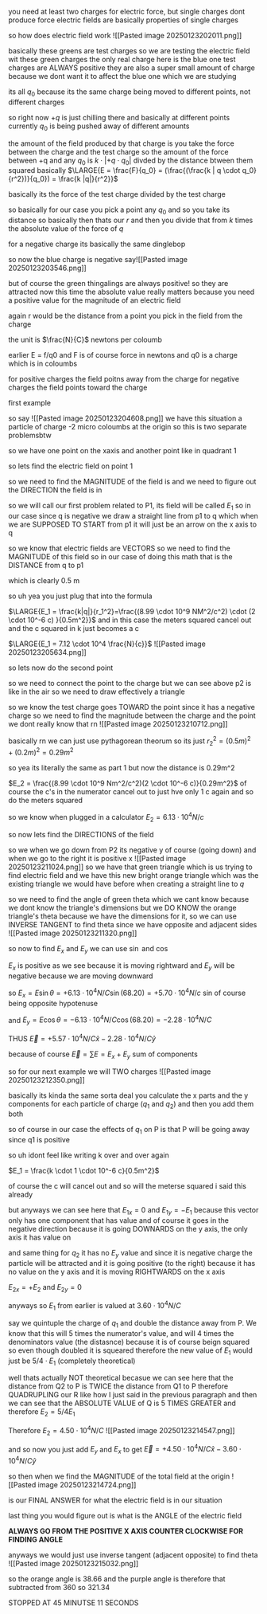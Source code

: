 you need at least two charges for electric force, but single charges dont produce force
electric fields are basically properties of single charges

so how does electric field work
![[Pasted image 20250123202011.png]]

basically these greens are test charges
so we are testing the electric field wit these green charges
the only real charge here is the blue one
test charges are ALWAYS positive
they are also a super small amount of charge because we dont want it to affect the blue one which we are studying

its all $q_0$ because its the same charge being moved to different points, not different charges

so right now $+q$ is just chilling there and basically at different points currently $q_0$ is being pushed away of different amounts

the amount of the field produced by that charge is you take the force between the charge and the test charge
so the amount of the force between +q and any $q_0$ is $k\cdot|+q\cdot q_0|$   divded by the distance btween them squared
basically
$\LARGE{E = \frac{F}{q_0} = (\frac{(\frac{k | q \cdot q_0}{r^2})}{q_0}) = \frac{k |q|}{r^2}}$   

basically its the force of the test charge divided by the test charge

so basically for our case you pick a point any $q_0$ and so you take its distance so basically then thats our $r$ and then you divide that from $k$ times the absolute value of the force of $q$

for a negative charge its basically the same dinglebop

so now the blue charge is negative say![[Pasted image 20250123203546.png]]

but of course the green thingalings are always positive! so they are attracted now
this time the absolute value really matters because you need a positive value for the magnitude of an electric field

again r would be the distance from a point you pick in the field from the charge

the unit is $\frac{N}{C}$ newtons per coloumb

earlier E = f/q0 and F is of course force in newtons and q0 is a charge which is in coloumbs

for positive charges the field poitns away from the charge
for negative charges  the field points toward the charge

first example

so say ![[Pasted image 20250123204608.png]]
we have this situation a particle of charge -2 micro coloumbs at the origin
so this is two separate problemsbtw

so we have one point on the xaxis and another point like in quadrant 1

so lets find the electric field on point 1

so we need to find the MAGNITUDE of the field is and we need to figure out the DIRECTION the field is in

so we will call our first problem related to P1, its field will be called $E_1$ 
so in our case since q is negative we draw a straight line from p1 to q which when we are SUPPOSED TO START from p1 it will just be an arrow on the x axis to q

so we know that electric fields are VECTORS so we need to find the MAGNITUDE of this field so in our case of doing this math that is the DISTANCE from q to p1

which is clearly 0.5 m

so uh yea you just plug that into the formula

$\LARGE{E_1 = \frac{k|q|}{r_1^2}=\frac{(8.99 \cdot 10^9 NM^2/c^2) \cdot (2 \cdot 10^-6 c) }{0.5m^2}}$ 
and in this case the meters squared cancel out and the c squared in k just becomes a c

$\LARGE{E_1 = 7.12 \cdot 10^4 \frac{N}{c}}$ 
![[Pasted image 20250123205634.png]]

so lets now do the second point

so we need to connect the point to the charge but we can see above p2 is like in the air so we need to draw effectively a triangle

so we know the test charge goes TOWARD the point since it has a negative charge
so we need to find the magnitude between the charge and the point we dont really know that rn
![[Pasted image 20250123210712.png]]

basically rn we can just use pythagorean theorum
so its just $r_2^2 = (0.5m)^2 + (0.2m)^2 = 0.29 m^2$

so yea its literally the same as part 1 but now the distance is 0.29m^2

$E_2 = \frac{(8.99 \cdot 10^9 Nm^2/c^2)(2 \cdot 10^-6 c)}{0.29m^2}$
of course the c's in the numerator cancel out to just hve only 1 c again and so do the meters squared

so we know when plugged in a calculator 
$E_2 = 6.13 \cdot 10^4 N/c$


so now lets find the DIRECTIONS of the field

so we when we go down from P2 its negative y of course (going down) and when we go to the right it is positive x 
![[Pasted image 20250123211024.png]]
so we have that green triangle which is us trying to find electric field and we have this new bright orange triangle which was the existing triangle we would have before when creating a straight line to $q$

so we need to find the angle of green theta which we cant know because we dont know the triangle's dimensions but we DO KNOW the orange triangle's theta because we have the dimensions for it, so we can use INVERSE TANGENT to find theta since we have opposite and adjacent sides
![[Pasted image 20250123211320.png]]

so now to find $E_x$ and $E_y$ we can use $\sin$ and $\cos$ 

$E_x$ is positive as we see because it is moving rightward and $E_y$ will be negative because we are moving downward

so $E_x = E \sin \theta = +6.13 \cdot 10^4 N/C \sin(68.20) = +5.70 \cdot 10^4 N/c$
sin of course being opposite hypotenuse

and
$E_y = E \cos \theta = -6.13 \cdot 10^4 N/C \cos(68.20) = -2.28 \cdot 10^4 N/C$

THUS
$\vec{E} = +5.57 \cdot 10^4 N/C \hat{x} -2.28 \cdot 10^4 N/C \hat{y}$

because of course
$\vec{E} = \sum{E} = E_x + E_y$
sum of components


so for our next example we will TWO charges
![[Pasted image 20250123212350.png]]

basically its kinda the same sorta deal you calculate the x parts and the y components for each particle of charge ($q_1$ and $q_2$) and then you add them both

so of course in our case the effects of $q_1$ on P is that P will be going away since q1 is positive

so uh idont feel like writing k over and over again

$E_1 = \frac{k \cdot 1 \cdot 10^-6 c}{0.5m^2}$

of course the c will cancel out and so will the meterse squared i said this already

but anyways we can see here that $E_{1x} = 0$ and $E_{1y} = -E_1$ because this vector only has one component that has value and of course it goes in the negative direction because it is going DOWNARDS on the y axis, the only axis it has value on

and same thing for $q_2$ it has no $E_y$ value and since it is negative charge the particle will be attracted and it is going positive (to the right) because it has no value on the y axis and it is moving RIGHTWARDS on the x axis 

$E_{2x} = +E_2$
and $E_{2y} = 0$

anyways so $E_1$ from earlier is valued at $3.60 \cdot 10^4 N/C$ 

say we quintuple the charge of $q_1$ and double the distance away from P. We know that this will 5 times the numerator's value, and will 4 times the denominators value (the distasnce) because it is of course beign squared so even though doubled it is squeared therefore the new value of $E_1$ would just be $5/4 \cdot E_1$  (completely theoretical)

well thats actually NOT theoretical becasue we can see here that the distance from Q2 to P is TWICE the distance from Q1 to P therefore QUADRUPLING our R like how I just said in the previous paragraph and then we can see that the ABSOLUTE VALUE of Q is 5 TIMES GREATER and therefore 
$E_2 = 5/4 E_1$ 

Therefore $E_2 = 4.50 \cdot 10^4 N/C$
![[Pasted image 20250123214547.png]]

and so now you just add $E_y$ and $E_x$ to get 
$\vec{E} = +4.50 \cdot 10^4 N/C \hat{x} - 3.60 \cdot 10^4 N/C \hat{y}$

so then when we find the MAGNITUDE of the total field at the origin ![[Pasted image 20250123214724.png]]

is our FINAL ANSWER for what the electric field is in our situation

last thing you would figure out is what is the ANGLE of the electric field

**ALWAYS GO FROM THE POSITIVE X AXIS COUNTER CLOCKWISE FOR FINDING ANGLE**

anyways we would just use inverse tangent (adjacent opposite) to find theta
![[Pasted image 20250123215032.png]]

so the orange angle is $38.66$ and the purple angle is therefore that subtracted from 360 so $321.34$

STOPPED AT 45 MINUTSE 11 SECONDS